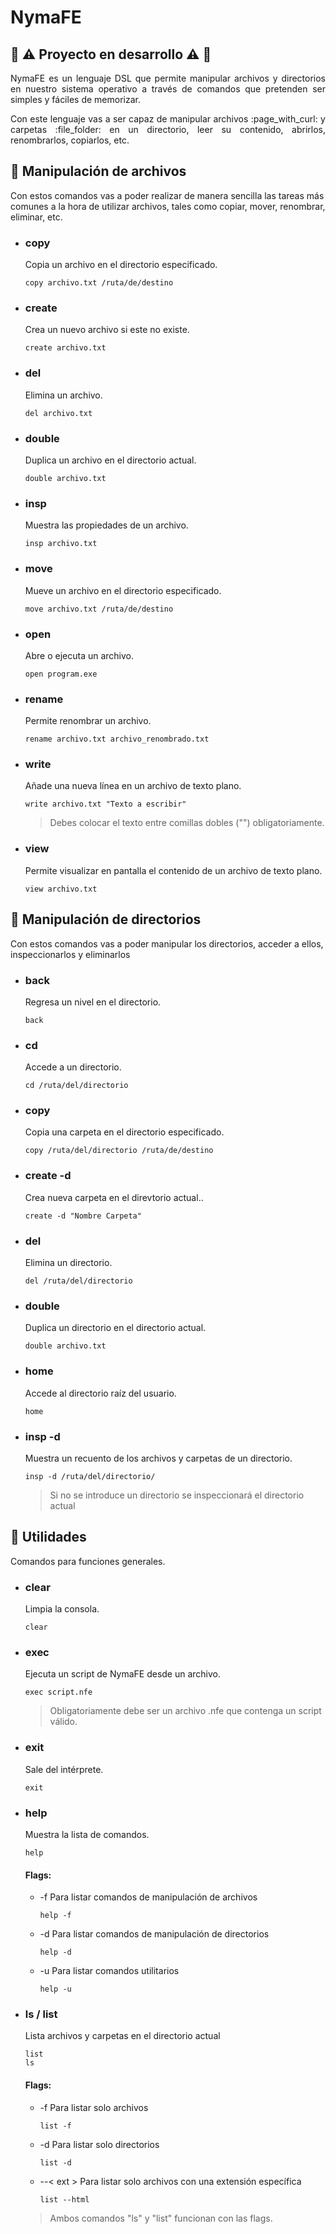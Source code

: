 # NymaFE

## :construction: :warning: Proyecto en desarrollo :warning: :construction:

<p align=justify>NymaFE es un lenguaje DSL que permite manipular archivos y directorios en nuestro sistema operativo a través de comandos que pretenden ser simples y fáciles de memorizar.</p>

<p align=justify>Con este lenguaje vas a ser capaz de manipular archivos :page_with_curl: y carpetas :file_folder: en un directorio, leer su contenido, abrirlos, renombrarlos, copiarlos, etc.</p>

## :page_facing_up: Manipulación de archivos</h2>
Con estos comandos vas a poder realizar de manera sencilla las tareas más comunes a la hora de utilizar archivos, tales como copiar, mover, renombrar, eliminar, etc.

* ### copy
  <p>Copia un archivo en el directorio especificado.</p>

      copy archivo.txt /ruta/de/destino

* ### create
  <p>Crea un nuevo archivo si este no existe.</p>

      create archivo.txt

* ### del
  <p>Elimina un archivo.</p>

      del archivo.txt

* ### double
  <p>Duplica un archivo en el directorio actual.</p>

      double archivo.txt

* ### insp
  <p>Muestra las propiedades de un archivo.</p>

      insp archivo.txt

* ### move
  <p>Mueve un archivo en el directorio especificado.</p>

      move archivo.txt /ruta/de/destino

* ### open
  <p>Abre o ejecuta un archivo.</p>

      open program.exe

* ### rename
  <p>Permite renombrar un archivo.</p>

      rename archivo.txt archivo_renombrado.txt

* ### write
  <p>Añade una nueva línea en un archivo de texto plano.</p>

      write archivo.txt "Texto a escribir"

  > Debes colocar el texto entre comillas dobles ("") obligatoriamente.
  
* ### view
  <p>Permite visualizar en pantalla el contenido de un archivo de texto plano.</p>

      view archivo.txt


## :open_file_folder: Manipulación de directorios</h2>
Con estos comandos vas a poder manipular los directorios, acceder a ellos, inspeccionarlos y eliminarlos

* ### back
  <p>Regresa un nivel en el directorio.</p>

      back

* ### cd
  <p>Accede a un directorio.</p>

      cd /ruta/del/directorio

* ### copy
  <p>Copia una carpeta en el directorio especificado.</p>

      copy /ruta/del/directorio /ruta/de/destino

* ### create -d
  <p>Crea nueva carpeta en el direvtorio actual..</p>

      create -d "Nombre Carpeta"

* ### del
  <p>Elimina un directorio.</p>

      del /ruta/del/directorio

* ### double
  <p>Duplica un directorio en el directorio actual.</p>

      double archivo.txt

* ### home
  <p>Accede al directorio raíz del usuario.</p>

      home
  
* ### insp -d
  <p>Muestra un recuento de los archivos y carpetas de un directorio.</p>

      insp -d /ruta/del/directorio/

  > Si no se introduce un directorio se inspeccionará el directorio actual



## :memo: Utilidades</h2>
Comandos para funciones generales.

* ### clear
  <p>Limpia la consola.</p>

      clear

* ### exec
  <p>Ejecuta un script de NymaFE desde un archivo.</p>

      exec script.nfe

  > Obligatoriamente debe ser un archivo .nfe que contenga un script válido.

* ### exit
  <p>Sale del intérprete.</p>

      exit

* ### help
  <p>Muestra la lista de comandos.</p>

      help

  #### Flags:

  * -f Para listar comandos de manipulación de archivos

        help -f

  * -d Para listar comandos de manipulación de directorios

        help -d

  * -u Para listar comandos utilitarios

        help -u

* ### ls / list
  <p>Lista archivos y carpetas en el directorio actual</p>

      list
      ls
  
  #### Flags:

  * -f Para listar solo archivos

        list -f

  * -d Para listar solo directorios

        list -d

  * --< ext > Para listar solo archivos con una extensión específica

        list --html
      
  > Ambos comandos "ls" y "list" funcionan con las flags.
